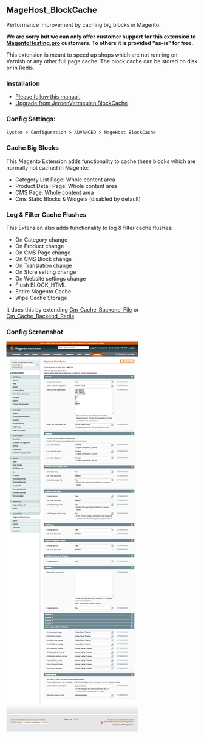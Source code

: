 ## MageHost_BlockCache
Performance improvement by caching big blocks in Magento.

**We are sorry but we can only offer customer support for this extension to [MagentoHosting.pro](https://magentohosting.pro) customers. To others it is provided "as-is" for free.**

This extension is meant to speed up shops which are not running on Varnish or any other full page cache.
The block cache can be stored on disk or in Redis.

### Installation

* [Please follow this manual.](https://github.com/magehost/magehost_blockcache/blob/master/INSTALL.md)
* [Upgrade from JeroenVermeulen BlockCache](https://github.com/magehost/magehost_blockcache/blob/master/UPGRADE.md)

### Config Settings:

`System > Configuration > ADVANCED > MageHost BlockCache`

### Cache Big Blocks
This Magento Extension adds functionality to cache these blocks which are normally not cached in Magento:

* Category List Page: Whole content area
* Product Detail Page: Whole content area
* CMS Page: Whole content area
* Cms Static Blocks & Widgets (disabled by default)

### Log & Filter Cache Flushes
This Extension also adds functionality to log & filter cache flushes:

* On Category change
* On Product change
* On CMS Page change
* On CMS Block change
* On Translation change
* On Store setting change
* On Website settings change
* Flush BLOCK_HTML
* Entire Magento Cache
* Wipe Cache Storage

It does this by extending [Cm_Cache_Backend_File](https://github.com/colinmollenhour/Cm_Cache_Backend_File) or [Cm_Cache_Backend_Redis](https://github.com/colinmollenhour/Cm_Cache_Backend_Redis)

### Config Screenshot
![Config Screenshot](docs/config.png)
